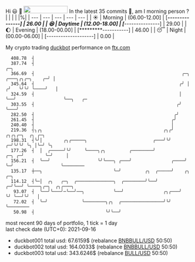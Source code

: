 Hi :smiley: :wave: <img src="https://jojoee.jojoee.com/api/utcnow?refresh" width="120" height="20">
In the latest 35 commits :bug:, am I morning person ? 
| | | | |%|
| --- | --- | --- | --- | --- |
| :sunny: | Morning | (06.00-12.00] | [*****---------------] | 26.00 |
| :satisfied: | Daytime | (12.00-18.00] | [*****---------------] | 29.00 |
| :moon: | Evening | (18.00-00.00] | [*********-----------] | 46.00 |
| :sleeping: | Night | (00.00-06.00] | [--------------------] | 0.00 |

My crypto trading [duckbot](https://github.com/jojoee/duckbot) performance on [ftx.com](https://ftx.com/#a=13144711)
```
  408.78  ┤
  387.74  ┤                                                                              ╭─╮
  366.69  ┤                                                        ╭─╮   ╭───╮╭╮╭─╮    ╭─╯ │
  345.64  ┤                                                       ╭╯ │  ╭╯   ╰╯╰╯ ╰────╯   │
  324.59  ┤                                                       │  ╰──╯                  ╰──╮   ╭─
  303.55  ┤                                                      ╭╯                           ╰───╯
  282.50  ┤                                                     ╭╯
  261.45  ┤                                                    ╭╯
  240.40  ┤                                                    │
  219.36  ┤╮╭╮                                              ╭╮╭╯            ╭╮╭╮╭─╮  ╭╮ ╭─╮
  198.31  ┤╰╯│        ╭╮╭─────╮                         ╭───╯╰╯           ╭─╯╰╯╰╯ ╰╮ │╰─╯ ╰╮
  177.26  ┤  │  ╭─────╯╰╯     ╰────╮╭╮         ╭────────╯           ╭─╮ ╭─╯        ╰─╯     │
  156.21  ┤  ╰──╯                  ╰╯╰───╮ ╭───╯               ╭────╯ ╰─╯                  ╰────────
  135.17  ┼──╮                           ╰─╯         ╭╮  ╭─────╯    ╭╮  ╭─╮
  114.12  ┤╰─│  ╭╮   ╭─╮  ╭──────────────╮  ╭────────╯╰──╯        ╭─╯╰──╯ ╰────╮╭─╮  ╭╮╭───╮
   93.07  ┤  ╰──╯╰───╯─╰──╯──╮           ╰──╯               ╭╮╭───╯            ╰╯ ╰──╯╰╯   │
   72.02  ┤  ╰─╯             ╰────────╮╭╮  ╭────────────────╯╰╯                            ╰────────
   50.98  ┤                           ╰╯╰──╯
```
most recent 90 days of portfolio, 1 tick = 1 day<br />
last check date (UTC+0): 2021-09-16
- duckbot001 total usd: 67.6159$ (rebalance [BNBBULL/USD](https://ftx.com/trade/DOGEBULL/USD#a=13144711) 50:50)
- duckbot002 total usd: 164.0033$ (rebalance [BNBBULL/USD](https://ftx.com/trade/BNBBULL/USD#a=13144711) 50:50)
- duckbot003 total usd: 343.6246$ (rebalance [BULL/USD](https://ftx.com/trade/BULL/USD#a=13144711) 50:50)

